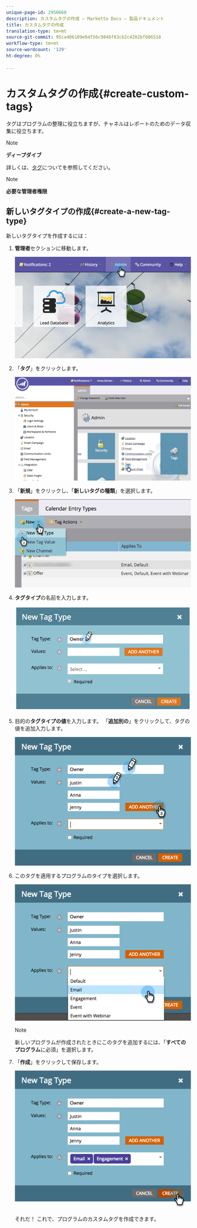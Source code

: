 ```yaml
---
unique-page-id: 2950660
description: カスタムタグの作成 — Marketto Docs — 製品ドキュメント
title: カスタムタグの作成
translation-type: tm+mt
source-git-commit: 95ca406109e04f56c9846f83cb2c4202bf606518
workflow-type: tm+mt
source-wordcount: '129'
ht-degree: 0%

---
```



# カスタムタグの作成{#create-custom-tags}

タグはプログラムの整理に役立ちますが、チャネルはレポートのためのデータ収集に役立ちます。

>[!NOTE]
>
>**ディープダイブ**
>
>詳しくは、[タグ](../../../product-docs/core-marketo-concepts/programs/working-with-programs/understanding-tags.md)についてを参照してください。

>[!NOTE]
>
>**必要な管理者権限**

## 新しいタグタイプの作成{#create-a-new-tag-type}

新しいタグタイプを作成するには：

1. **管理者**&#x200B;セクションに移動します。

   ![](assets/image2015-4-23-14-3a37-3a48.png)

1. 「**タグ**」をクリックします。

   ![](assets/image2015-4-23-14-3a41-3a18.png)

1. 「**新規**」をクリックし、「**新しいタグの種類**」を選択します。

   ![](assets/image2015-4-23-14-3a42-3a45.png)

1. **タグタイプ**&#x200B;の名前を入力します。

   ![](assets/image2015-4-23-14-3a48-3a58.png)

1. 目的の&#x200B;**タグタイプの値**&#x200B;を入力します。 「**追加別の**」をクリックして、タグの値を追加入力します。

   ![](assets/image2015-4-22-11-3a30-3a30.png)

1. このタグを適用するプログラムのタイプを選択します。

   ![](assets/image2015-4-22-11-3a39-3a7.png)

   >[!NOTE]
   >
   >新しいプログラムが作成されたときにこのタグを追加するには、「**すべてのプログラム**&#x200B;に必須」を選択します。

1. 「**作成**」をクリックして保存します。

   ![](assets/image2015-4-22-11-3a38-3a34.png)

   それだ！ これで、プログラムのカスタムタグを作成できます。
